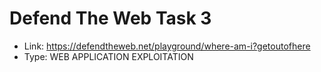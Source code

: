 # Defend The Web Task 3
 * Link: https://defendtheweb.net/playground/where-am-i?getoutofhere
* Type: WEB APPLICATION EXPLOITATION

  

